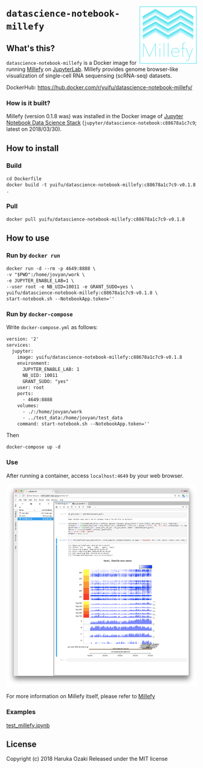 # <img src="assets/logo.svg" width="30%" align="right" /> `datascience-notebook-millefy`
## What's this?
`datascience-notebook-millefy` is a Docker image for running [Millefy](https://github.com/yuifu/millefy) on [JupyterLab](https://github.com/jupyterlab/jupyterlab). Millefy provides genome browser-like visualization of single-cell RNA sequensing (scRNA-seq) datasets.

DockerHub: https://hub.docker.com/r/yuifu/datascience-notebook-millefy/



### How is it built?

Millefy (version 0.1.8 was) was installed in the Docker image of [Jupyter Notebook Data Science Stack](https://github.com/jupyter/docker-stacks/tree/master/datascience-notebook) (`jupyter/datascience-notebook:c88678a1c7c9`; latest on 2018/03/30).


## How to install

### Build

```
cd Dockerfile
docker build -t yuifu/datascience-notebook-millefy:c88678a1c7c9-v0.1.8 .
```

### Pull

```
docker pull yuifu/datascience-notebook-millefy:c88678a1c7c9-v0.1.8
```

## How to use

### Run by `docker run`

```
docker run -d --rm -p 4649:8888 \
-v "$PWD":/home/jovyan/work \
-e JUPYTER_ENABLE_LAB=1 \
--user root -e NB_UID=10011 -e GRANT_SUDO=yes \
yuifu/datascience-notebook-millefy:c88678a1c7c9-v0.1.8 \
start-notebook.sh --NotebookApp.token=''
```

### Run by `docker-compose`

Write `docker-compose.yml` as follows:

```
version: '2'
services:
  jupyter:
    image: yuifu/datascience-notebook-millefy:c88678a1c7c9-v0.1.8
    environment:
      JUPYTER_ENABLE_LAB: 1
      NB_UID: 10011
      GRANT_SUDO: "yes"
    user: root
    ports:
      - 4649:8888
    volumes:
      - ./:/home/jovyan/work
      - ../test_data:/home/jovyan/test_data
    command: start-notebook.sh --NotebookApp.token=''
```

Then

```
docker-compose up -d
```


### Use

After running a container, access `localhost:4649` by your web browser.

![](assets/README-42158.png)

For more information on Millefy itself, please refer to [Millefy](https://github.com/yuifu/millefy)


### Examples
[test_millefy.ipynb](https://github.com/yuifu/datascience-notebook-millefy/blob/master/examples/test_millefy.ipynb)


## License

Copyright (c) 2018 Haruka Ozaki Released under the MIT license
